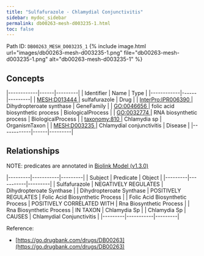 ```yaml
---
title: "Sulfafurazole - Chlamydial Conjunctivitis"
sidebar: mydoc_sidebar
permalink: db00263-mesh-d003235-1.html
toc: false 
---
```



Path ID: `DB00263_MESH_D003235_1`
{% include image.html url="images/db00263-mesh-d003235-1.png" file="db00263-mesh-d003235-1.png" alt="db00263-mesh-d003235-1" %}

## Concepts

|------------|------|---------|
| Identifier | Name | Type    |
|------------|------|---------|
| <a href="https://identifiers.org/MESH:D013444">MESH:D013444 </a> | sulfafurazole | Drug |
| <a href="https://identifiers.org/InterPro:IPR006390">InterPro:IPR006390 </a> | Dihydropteroate synthase | GeneFamily |
| <a href="https://identifiers.org/GO:0046656">GO:0046656 </a> | folic acid biosynthetic process | BiologicalProcess |
| <a href="https://identifiers.org/GO:0032774">GO:0032774 </a> | RNA biosynthetic process | BiologicalProcess |
| <a href="https://identifiers.org/taxonomy:810">taxonomy:810 </a> | Chlamydia sp | OrganismTaxon |
| <a href="https://identifiers.org/MESH:D003235">MESH:D003235 </a> | Chlamydial conjunctivitis | Disease |
|------------|------|---------|

## Relationships


NOTE: predicates are annotated in <a href="https://github.com/biolink/biolink-model/releases/tag/v1.3.0">Biolink Model (v1.3.0)</a>

|---------|-----------|---------|
| Subject | Predicate | Object  |
|---------|-----------|---------|
| Sulfafurazole | NEGATIVELY REGULATES | Dihydropteroate Synthase |
| Dihydropteroate Synthase | POSITIVELY REGULATES | Folic Acid Biosynthetic Process |
| Folic Acid Biosynthetic Process | POSITIVELY CORRELATED WITH | Rna Biosynthetic Process |
| Rna Biosynthetic Process | IN TAXON | Chlamydia Sp |
| Chlamydia Sp | CAUSES | Chlamydial Conjunctivitis |
|---------|-----------|---------|

Reference: 
  - [https://go.drugbank.com/drugs/DB00263](https://go.drugbank.com/drugs/DB00263)
